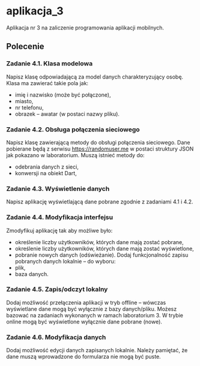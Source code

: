 # aplikacja_3

Aplikacja nr 3 na zaliczenie programowania aplikacji mobilnych.

## Polecenie

### Zadanie 4.1. Klasa modelowa
Napisz klasę odpowiadającą za model danych charakteryzujący osobę. Klasa ma zawierać
takie pola jak:
- imię i nazwisko (może być połączone),
- miasto,
- nr telefonu,
- obrazek – awatar (w postaci nazwy pliku).
### Zadanie 4.2. Obsługa połączenia sieciowego
Napisz klasę zawierającą metody do obsługi połączenia sieciowego. Dane pobierane będą
z serwisu https://randomuser.me w postaci struktury JSON jak pokazano w laboratorium.
Muszą istnieć metody do:
- odebrania danych z sieci,
- konwersji na obiekt Dart,
### Zadanie 4.3. Wyświetlenie danych
Napisz aplikację wyświetlającą dane pobrane zgodnie z zadaniami 4.1 i 4.2.
### Zadanie 4.4. Modyfikacja interfejsu
Zmodyfikuj aplikację tak aby możliwe było:
- określenie liczby użytkowników, których dane mają zostać pobrane,
- określenie liczby użytkowników, których dane mają zostać wyświetlone,
- pobranie nowych danych (odświeżanie).
Dodaj funkcjonalność zapisu pobranych danych lokalnie – do wyboru:
- plik,
- baza danych.
### Zadanie 4.5. Zapis/odczyt lokalny
Dodaj możliwość przełączenia aplikacji w tryb offline – wówczas wyświetlane dane
mogą być wyłącznie z bazy danych/pliku. Możesz bazować na zadaniach wykonanych w
ramach laboratorium 3. W trybie online mogą być wyświetlone wyłącznie dane pobrane
(nowe).
### Zadanie 4.6. Modyfikacja danych
Dodaj możliwość edycji danych zapisanych lokalnie. Należy pamiętać, że dane muszą
wprowadzone do formularza nie mogą być puste.